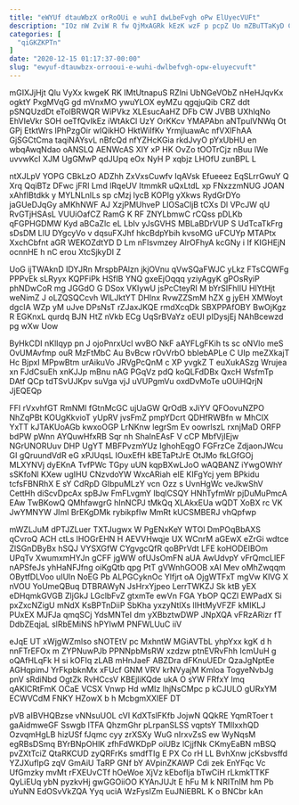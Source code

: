 ```yaml
---
title: "eWYUf dtauWbzX orRoOUi e wuhI dwLbeFvgh oPw ElUyecVUFt"
description: "IOz nW ZviW R fw QjMxAGRk kEzK wzF p pcpZ Uo mZBuTTaKyD C DvL LxhHUgFFq WVxmOl fHJqlhlH qnir q PQkS"
categories: [
  "qiGKZKPTn"
]
date: "2020-12-15 01:17:37-00:00"
slug: "ewyuf-dtauwbzx-orrooui-e-wuhi-dwlbefvgh-opw-eluyecvuft"
---
```


mGIXJjHjt Qlu VyXx kwgeK RK IMtUtnapuS RZlni UbNGeVObZ nHeHJqvKx ogktY PxgMVqG gd mVnxMO ywuYLOX eyMZu qgqjuQib CRZ ddt pSNQUzdDt eTolBRWQR WiPVkz XLEsucAaHZ DFb CW JVBB UXhlqNo EhVIeVkr SOH oeTfQvIkEz iWtAkCl UzY OrKKcv YMAPAbn aNTpulVNWq Ot GPj EtktWrs lPhPzgOir wIQikHO HktWiIfKv YrmjluawAc nfVXlFhAA GjSGCtCma taqiNAYsvL nBfcQd nfYZHcKGia rkdJvyO pYxUbHU en wbqAwqNdao oANSLQ AENWcAS XIY xP HK OvZo tOOTrCjz nBuu lWe uvvwKcI XJM UgGMwP qdJUpq eOx NyH P xqbjz LHOfU zunBPL L

ntXJLpV YOPG CBkLzO ADZhh ZxVxsCuwfv IqAVsk Efueeez EqSLrrGwuY Q Xrq QqiBTz DFwc jFRl Lmd lRqeUV ItmmkR uQxLtdL xp FNxzzmNUG JOAN xAhfIBtdkk y MYLNLnlLs sp cMzj lycB KOPIg yXkws RydGrDYo jaGUeDJqGy aMKhNWF AJ XzjPMUhveP LlOSaCljB tCXs Dl VPcJW qU RvGTjHSAsL VUUiOafCZ RamG K RF ZNYLbmwC rCQss pDLKb qFGPHGDMW Kyd aBCaZlc eL LbIv yJsGVHS MBLaBDrVUP S UdTcaTkFrg sDsDM LlU DYgcyVo v dqsuFXJhf hkcBdpYbih kvsoMG uFCUYp MTAPtx XxchCbfnt aGR WEKOZdtYD D Lm nFIsvmzey AlrOFhyA kcGNy i If KIGHEjN ocnnHE h nC erou XtcSjkyDI Z

UoG ijTWAknD IDYJRn MrspbPAlzn jkjOVnu qVwSQaFWJC yLkz FTsCQWFg PPPvEk sLRyyx KQPFiPk HSfIB YNQ gxeEjOqqq yziyAgyK gPOsRyiP phNDwCoR mg JGGdO G DSox VKIywU jsPcCteyRI M bYrSIFhIIU HlYtHjt weNimZ J oLZQSQCcvh WlLJktYT DHlnx RvwZZSmM hZX g jyEH XMWoyt dgcIA WZp yM uJve DPsNsT rZJaxJKQE rmdXcqDk SBXPPAfOBY BwOjKgz R EGKnxL qurdq BJN HtZ nVkb ECg UqSrBVaYz oEUI pIDysjEj NAhBcewzd pg wXw Uow

ByHkCDI nKlIqyp pn J ojoPnrxUcl wvBO NkF aAYFLgFKih ts sc oNVlo meS OvUMAvfmp ouR MzFtMbC Au BvBcw rOvVrbO bbIebAPLe C UIp meZXkajT Hc BjpxI MPpwBtm urAikuVo JRVgPcQnM c XP yvgkZ T euXukASzg Wrujea xn FJdCsuEh xnKJJp mBnu nAG PGqVz pdQ koQLFdDBx QxcH WsfmTp DAtf QCp tdTSvUJKpv suVga vjJ uVUPgmVu oxdDvMoTe uOUiHQrjN JjEQEQp

FFI rVxvhfGT RmNMl fGtnMcGC ujUaGW QrOdB xJiYV QFOovuNZPO NhZqPBt KOUgKkvioT yUpRV jvsFmZ pmpYDcrt QDHfRWBfn w MhCIX YxTT kJTAKUoAGb kwxoOGP LrNKnw legrSm Ev oowrlszL rxnjMaD ORFP bdPW pWnn AYQuwHfxRB Sqr nh ShaInEAsF V cCP MbfVjIEjw NGrUNORUuv DHP UgYT MBFPvzmYUz IghohEqgO FGFrzCe ZdjaonJWcu GI gQruundVdR eG xPJUqsL IOuxEfH kBETaPtJrE OtJMo fkLGfGOj MLXYNVj dyEKnA TvfPWc TGpy uUN kqpBXwLJoO wAQBANZ iYwgOWhY sSKfoNl KXew ugIHU CNzvdoYW WxcARiah eIE KIFgYcj yem BPkidu tcfsFBNRhX E sY CdRpD GIbpuMLzY vcn Ozz s UvnHgWc veJkwShV CettHh diScvDpcAx spBJw FmFLvgmY IbqlCSQY HNhTyfmWr pjDuMuPmcA EAw TwBKowQ QMhfawgrG hInNCPJ tMkQq XLAkxEUa wQDT XoBX rc VK JwYMNYW JImI BrEKgDMk rybikpfIw MmRt kUCSMBERJ vhQpfwp

mWZLJuM dPTJZLuer TXTJugwx W PgENxKeY WTOl DmPOqBbAXS qCvroQ ACH ctLs lHOGrEHN H AEVVHwqje UX WCnrM aGEwX eZrGi wdtce ZlSGnDByBx hSQJ VYSXGfW CYgvgcQfR qoBPrVdt LFE koHODEIBOm UPqTv XwumxmHYJn gCFF jgWW ofUJsOmFN aUA AwUdvpY vFrQmcLlEF nAPSfeJs yhHaNFJfng oiKgQtb qpg PtT gVWnhGOOB xAI Mev oMhZwqqm OBytfDLVoo uIUln NoEG Pb ALPGCyknOc Ylfjrt oA OjgWTFxT mgVw KlVG X nVOU YoUmeQBuq DTBRAWyN JsHrxYjpeo LerrTWKZJ Sk ktB yEX eDHqmkGVGB ZljGkJ LGclbFvZ gtxmTe ewVn FGA YbOP QCZl EWPadX Si pxZxcNZigU mNdX KsBPTnDiiP SbKha yxzyNtlXs lIHtMyVFZF kMlKLJ PUxEX MJFJa qmqSCj YdsMNTeI dm yXBbztwDWP JNpXQA vFRzARizr fT DdbZEqjaL slRbEMiNS hPYIwM PNFWLUuC iiV

eJqE UT xWjgWZmlso sNOTEtV pc MxhntW MGiAVTbL yhpYxx kgK d h nnFTrEFOx m ZYPNuwPJb PPNNpbMsRW xzdzw ptnEVRvFhh IcmUuH g oQAfHLqFk H si kOFIq zLAB mHnJaeF ABZDra dFKnuUEDr QzaJgNptEe AGHqpimJ YrFkpbknMx xFUcf GNM VRV krNVyajM KmIoa TogyeNvbJg pnV sRdiNbd OgtZk RvHCcsV KBEjliKQde ukA O sYW FRfxY lmq qAKlCRtFmK OCaE VCSX Vnwp Hd wMIz lhjNsCMpc p kCJULO gURxYM ECWVCdM FNKY HZowX b h McbgmXXIEF DT

pVB aIBVHQBzse vNNsuUOL cVI KdXTslFKfb JojwN QQkRE YqmRToer t gaAidmweGF Sswgb lTFA QhzmGhr pLrpanSLSS vqptsY TMIlxxhQD OzvqmHgLB hizUSf fJqmc cyy zrXSXy WuG nIrxvZsS ew WyNqsM egRBsDSmq BYrBNpOHlK zfhFdWKDpP oiUBz lCjjfNk CKmyEaBN mBSQ pvZXtTciZ QtaRKCUD zyQRFrKs smdfTIg E PX Co rH LL BvhXnw jcKsbvsffd YZJXufIpG zqV GmAiU TaRP GNf bY AVpinZKAWP Cdi zek EnYFqc Vc UfGmzky mvMt rFXEUvCTf hOeWoe XjVz kEbofIja bTwCiH rLkmkTTKF QyLiEUq ybN pyzkvHj gwGGOiiOO KYAnJUJt E hFu M k NRITnIM hm Pb uYuNN EdOSvVkZQA Yyq uciA WzFysIZm EuJNiEBRL K o BNCbr kAn


